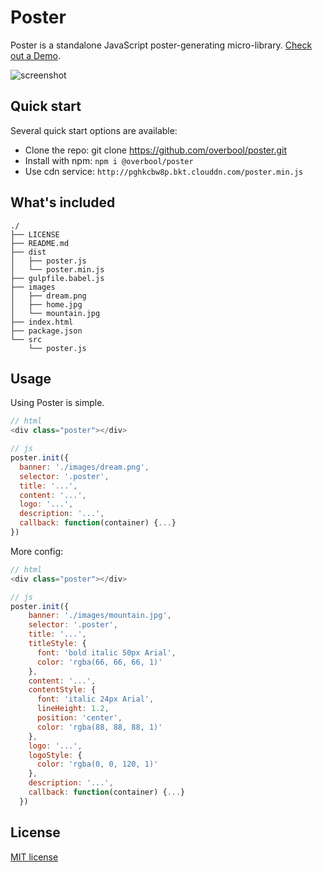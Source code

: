 # Poster

Poster is a standalone JavaScript poster-generating micro-library. [Check out a Demo](https://overbool.github.io/poster/).

![screenshot](https://raw.githubusercontent.com/overbool/poster/master/images/screenshot.png)

## Quick start

Several quick start options are available:

* Clone the repo: git clone https://github.com/overbool/poster.git
* Install with npm: `npm i @overbool/poster`
* Use cdn service: `http://pghkcbw8p.bkt.clouddn.com/poster.min.js`

## What's included

```
./
├── LICENSE
├── README.md
├── dist
│   ├── poster.js
│   └── poster.min.js
├── gulpfile.babel.js
├── images
│   ├── dream.png
│   ├── home.jpg
│   └── mountain.jpg
├── index.html
├── package.json
└── src
    └── poster.js
```

## Usage

Using Poster is simple.

```js
// html
<div class="poster"></div>

// js
poster.init({
  banner: './images/dream.png',
  selector: '.poster',
  title: '...',
  content: '...',
  logo: '...',
  description: '...',
  callback: function(container) {...}
})
```

More config:

```js
// html
<div class="poster"></div>

// js
poster.init({
    banner: './images/mountain.jpg',
    selector: '.poster',
    title: '...',
    titleStyle: {
      font: 'bold italic 50px Arial',
      color: 'rgba(66, 66, 66, 1)'
    },
    content: '...',
    contentStyle: {
      font: 'italic 24px Arial',
      lineHeight: 1.2,
      position: 'center',
      color: 'rgba(88, 88, 88, 1)'
    },
    logo: '...',
    logoStyle: {
      color: 'rgba(0, 0, 120, 1)'
    },
    description: '...',
    callback: function(container) {...}
  })
```

## License
[MIT license](./LICENSE)


